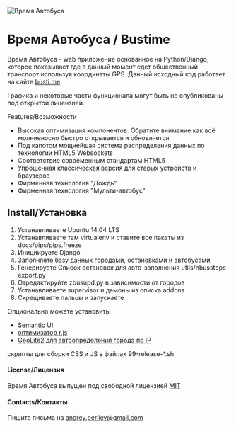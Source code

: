 ![Время Автобуса](http://busti.me/static/img/bustime-logo.png)

# Время Автобуса / Bustime

Время Автобуса - web приложение основанное на Python/Django, которое показывает
где в данный момент едет общественный транспорт используя координаты GPS. Данный исходный код
работает на сайте [busti.me](https://busti.me/).

Графика и некоторые части функционала могут быть не опубликованы под открытой лицензией.

Features/Возможности
* Высокая оптимизация компонентов. Обратите внимание как всё молниеносно быстро открывается и обновляется.
* Под капотом мощнейшая система распределения данных по технологии HTML5 Websockets
* Соответствие современным стандартам HTML5
* Упрощенная классическая версия для старых устройств и браузеров
* Фирменная технология "Дождь" 
* Фирменная технология "Мульти-автобус"

## Install/Установка
1. Устанавливаете Ubuntu 14.04 LTS
2. Устанавливаете там virtualenv и ставите все пакеты из docs/pips/pips.freeze
3. Инициируете Django
4. Заполняете базу данных городами, остановками и автобусами
5. Генерируете Список остановок для авто-заполнения utils/nbusstops-export.py
6. Отредактируйте zbusupd.py в зависимости от городов
7. Устанавливаете supervisor и демоны из списка addons
8. Скрещиваете пальцы и запускаете



Опционально можете установить:
* [Semantic UI](http://semantic-ui.com/)
* [оптимизатор r.js](http://requirejs.org/docs/optimization.html)
* [GeoLite2 для автоопределения города по IP](http://dev.maxmind.com/geoip/geoip2/geolite2/)

скрипты для сборки CSS и JS в файлах 99-release-*.sh

#### License/Лицензия
Время Автобуса выпущен под свободной лицензией [MIT](LICENSE)

#### Contacts/Контакты

Пишите письма на [andrey.perliev@gmail.com](mailto:andrey.perliev@gmail.com)
